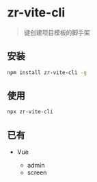 # zr-vite-cli

> 键创建项目模板的脚手架

## 安装

```sh
npm install zr-vite-cli -g
```

## 使用

```sh
npx zr-vite-cli
```

## 已有

- Vue

  - admin
  - screen

